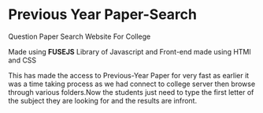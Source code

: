 # Previous Year Paper-Search
Question Paper Search Website For College

Made using **FUSEJS** Library of Javascript and Front-end made using HTMl and CSS

This has made the access to Previous-Year Paper for very fast as earlier it was a time taking process as we had connect to college server then browse through various folders.Now the students just need to type the first letter of the subject they are looking for 
and the results are infront.
